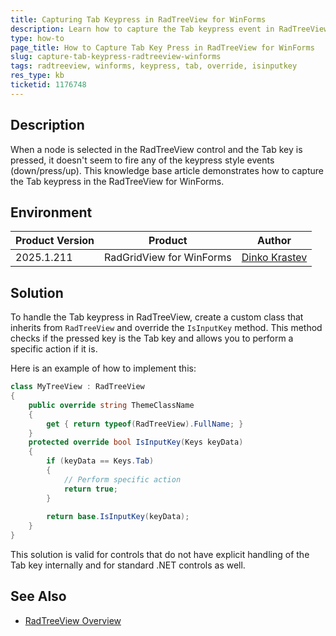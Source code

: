 ```yaml
---
title: Capturing Tab Keypress in RadTreeView for WinForms
description: Learn how to capture the Tab keypress event in RadTreeView for WinForms by overriding the IsInputKey method.
type: how-to
page_title: How to Capture Tab Key Press in RadTreeView for WinForms
slug: capture-tab-keypress-radtreeview-winforms
tags: radtreeview, winforms, keypress, tab, override, isinputkey
res_type: kb
ticketid: 1176748
---
```


## Description
When a node is selected in the RadTreeView control and the Tab key is pressed, it doesn't seem to fire any of the keypress style events (down/press/up). This knowledge base article demonstrates how to capture the Tab keypress in the RadTreeView for WinForms. 

## Environment

|Product Version|Product|Author|
|----|----|----|
|2025.1.211|RadGridView for WinForms|[Dinko Krastev](https://www.telerik.com/blogs/author/dinko-krastev)|

## Solution
To handle the Tab keypress in RadTreeView, create a custom class that inherits from `RadTreeView` and override the `IsInputKey` method. This method checks if the pressed key is the Tab key and allows you to perform a specific action if it is.

Here is an example of how to implement this:

````C#
class MyTreeView : RadTreeView
{
    public override string ThemeClassName
    {
        get { return typeof(RadTreeView).FullName; }
    }
    protected override bool IsInputKey(Keys keyData)
    {
        if (keyData == Keys.Tab)
        {
            // Perform specific action
            return true;
        }
  
        return base.IsInputKey(keyData);
    }
}
````

This solution is valid for controls that do not have explicit handling of the Tab key internally and for standard .NET controls as well.

## See Also
- [RadTreeView Overview](https://docs.telerik.com/devtools/winforms/controls/treeview/overview)
